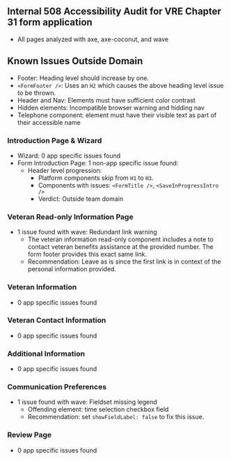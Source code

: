 ## Internal 508 Accessibility Audit for VRE Chapter 31 form application
- All pages analyzed with axe, axe-coconut, and wave

## Known Issues Outside Domain
- Footer: Heading level should increase by one. 
- `<FormFooter />`: Uses an `H2` which causes the above heading level issue to be thrown. 
- Header and Nav: Elements must have sufficient color contrast
- Hidden elements: Incompatible browser warning and hidding nav
- Telephone component: element must have their visible text as part of their accessible name

### Introduction Page & Wizard
- Wizard: 0 app specific issues found
- Form Introduction Page: 1 non-app specific issue found:
    - Header level progression: 
        - Platform components skip from `H1` to `H3`. 
        - Components with issues: `<FormTitle />`, `<SaveInProgressIntro />`
        - Verdict: Outside team domain
### Veteran Read-only Information Page
- 1 issue found with wave: Redundant link warning
    - The veteran information read-only component includes a note to contact veteran benefits assistance at the provided number. The form footer provides this exact same link. 
    - Recommendation: Leave as is since the first link is in context of the personal information provided. 
    
### Veteran Information 
- 0 app specific issues found

### Veteran Contact Information
- 0 app specific issues found

### Additional Information
- 0 app specific issues found

### Communication Preferences
- 1 issue found with wave: Fieldset missing legend
    - Offending element: time selection checkbox field
    - Recommendation: set `showFieldLabel: false` to fix this issue. 
    
### Review Page
- 0 app specific issues found
